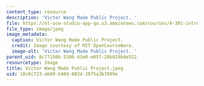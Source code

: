 ```yaml
---
content_type: resource
description: 'Victor Wang Made Public Project. '
file: https://ol-ocw-studio-app-qa.s3.amazonaws.com/courses/4-301-introduction-to-the-visual-arts-spring-2007/18c0c723ab80b404802d2075a3b7699e_VictorWangMadePublicProject.jpeg
file_type: image/jpeg
image_metadata:
  caption: Victor Wang Made Public Project.
  credit: Image courtesy of MIT OpenCourseWare.
  image-alt: 'Victor Wang Made Public Project. '
parent_uid: 8c77198b-5306-43e0-e057-28b019b4e522
resourcetype: Image
title: Victor Wang Made Public Project.jpeg
uid: 18c0c723-ab80-b404-802d-2075a3b7699e
---
```

